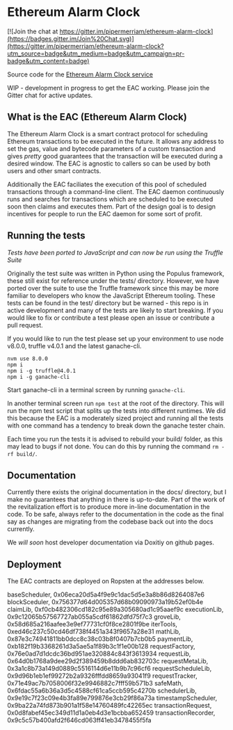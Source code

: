 # Ethereum Alarm Clock

[![Join the chat at https://gitter.im/pipermerriam/ethereum-alarm-clock](https://badges.gitter.im/Join%20Chat.svg)](https://gitter.im/pipermerriam/ethereum-alarm-clock?utm_source=badge&utm_medium=badge&utm_campaign=pr-badge&utm_content=badge)

Source code for the [Ethereum Alarm Clock service](http://www.ethereum-alarm-clock.com/)

WIP - development in progress to get the EAC working. Please join the Gitter chat for active updates.

## What is the EAC (Ethereum Alarm Clock)

The Ethereum Alarm Clock is a smart contract protocol for scheduling Ethereum transactions to be executed in the future. It allows any address to set the gas, value and bytecode parameters of a custom transaction and gives _pretty_ good guarantees that the transaction will be executed during a desired window. The EAC is agnostic to callers so can be used by both users and other smart contracts.

Additionally the EAC faciliates the execution of this pool of scheduled transactions through a command-line client. The EAC daemon continuously runs and searches for transactions which are scheduled to be executed soon then claims and executes them. Part of the design goal is to design incentives for people to run the EAC daemon for some sort of profit. 

## Running the tests

_Tests have been ported to JavaScript and can now be run using the Truffle Suite_

Originally the test suite was written in Python using the Populus framework, these still exist for reference under the tests/ directory. However, we have ported over the suite to use the Truffle framework since this may be more familiar to developers who know the JavaScript Ethereum tooling. These tests can be found in the test/ directory but be warned - this repo is in active development and many of the tests are likely to start breaking. If you would like to fix or contribute a test please open an issue or contribute a pull request. 

If you would like to run the test please set up your environment to use node v8.0.0, truffle v4.0.1 and the latest ganache-cli.

```
nvm use 8.0.0
npm i
npm i -g truffle@4.0.1 
npm i -g ganache-cli
```

Start ganache-cli in a terminal screen by running `ganache-cli`.

In another terminal screen run `npm test` at the root of the directory. This will run the npm test script that splits up the tests into different runtimes. We did this because the EAC is a moderately sized project and running all the tests with one command has a tendency to break down the ganache tester chain.

Each time you run the tests it is advised to rebuild your build/ folder, as this may lead to bugs if not done. You can do this by running the command `rm -rf build/`.

## Documentation

Currently there exists the original documentation in the docs/ directory, but I make no guarantees that anything in there is up-to-date. Part of the work of the revitalization effort is to produce more in-line documentation in the code. To be safe, always refer to the documentation in the code as the final say as changes are migrating from the codebase back out into the docs currently. 

We _will soon_ host developer documentation via Doxitiy on github pages.

## Deployment

The EAC contracts are deployed on Ropsten at the addresses below.

baseScheduler, 0x06eca20d5a4f9e9c1dac5d5e3a8b86d8264087e6
blockSceduler, 0x756377d64d005357d68b09090973a19b52ef0b4e
claimLib, 0xf0cb482306cd182c95e89a305680ad1c95aaef9c
executionLib, 0x9c12065b57567727ab055a5cdf61862dfd75f7c3
groveLib, 0x58d685a216aafee3e9ef77731cf0f8ce2801f9be
iterTools, 0xed46c237c50cd46df738f4451a343f9657a28e31
mathLib, 0x87e3c74941811bb0dcc8c38c03b8f0407b7cb0b5
paymentLib, 0xb182f19b3368261d3a5ae5a1f89b3c1f1e00b128
requestFactory, 0x76e0ad7d1dcdc36bd951ae320884c843f3613934
requestLib, 0x64d0b1768a9dee29d2f389459b8ddd6ab832703c
requestMetaLib, 0x3a1c8b73a149d0889c5516114d6e11b9b7c96cf6
requestScheduleLib, 0x9d96b1eb1ef99272b2a9326fffdd8659a93041f9
requestTracker, 0x71e49ac7b7058006f32e9946882c7fff59b571b3
safeMath, 0x6fdac55a6b36a3d5c4588cf61ca5ccb595c4270b
schedulerLib, 0x9e19c7f23c09e4b3fa89e799876e3cb29f86a73a
timestampScheduler, 0x9ba22a74fd873b901a1f58e14760489fc42265ec
transactionRequest, 0x0d8fabef45ec349d11d1a0eb4d3e1bcbba652459
transactionRecorder, 0x9c5c57b400afd2f646cd063ff41eb3478455f5fa
